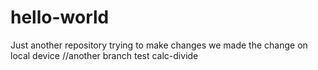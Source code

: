 # hello-world
Just another repository
trying to make changes
we made the change on local device
//another branch test calc-divide